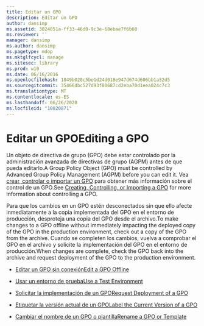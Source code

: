 ```yaml
---
title: Editar un GPO
description: Editar un GPO
author: dansimp
ms.assetid: 3024051a-ff33-46d0-9c3e-68ebae7f6b60
ms.reviewer: ''
manager: dansimp
ms.author: dansimp
ms.pagetype: mdop
ms.mktglfcycl: manage
ms.sitesec: library
ms.prod: w10
ms.date: 06/16/2016
ms.openlocfilehash: 1849b020c5be1d24d018e947d674d606bb1a32d5
ms.sourcegitcommit: 354664bc527d93f80687cd2eba70d1eea024c7c3
ms.translationtype: MT
ms.contentlocale: es-ES
ms.lasthandoff: 06/26/2020
ms.locfileid: "10820871"
---
```

# <span data-ttu-id="a0662-103">Editar un GPO</span><span class="sxs-lookup"><span data-stu-id="a0662-103">Editing a GPO</span></span>


<span data-ttu-id="a0662-104">Un objeto de directiva de grupo (GPO) debe estar controlado por la administración avanzada de directivas de grupo (AGPM) antes de que pueda editarlo.</span><span class="sxs-lookup"><span data-stu-id="a0662-104">A Group Policy Object (GPO) must be controlled by Advanced Group Policy Management (AGPM) before you can edit it.</span></span> <span data-ttu-id="a0662-105">Vea [crear, controlar o importar un GPO](creating-controlling-or-importing-a-gpo-agpm30ops.md) para obtener más información sobre el control de un GPO.</span><span class="sxs-lookup"><span data-stu-id="a0662-105">See [Creating, Controlling, or Importing a GPO](creating-controlling-or-importing-a-gpo-agpm30ops.md) for more information about controlling a GPO.</span></span>

<span data-ttu-id="a0662-106">Para que los cambios en un GPO estén desconectados sin que ello afecte inmediatamente a la copia implementada del GPO en el entorno de producción, desproteja una copia del GPO desde el archivo.</span><span class="sxs-lookup"><span data-stu-id="a0662-106">To make changes to a GPO offline without immediately impacting the deployed copy of the GPO in the production environment, check out a copy of the GPO from the archive.</span></span> <span data-ttu-id="a0662-107">Cuando se completen los cambios, vuelva a comprobar el GPO en el archivo y solicite la implementación del GPO en el entorno de producción.</span><span class="sxs-lookup"><span data-stu-id="a0662-107">When changes are complete, check the GPO back into the archive and request deployment of the GPO to the production environment.</span></span>

-   [<span data-ttu-id="a0662-108">Editar un GPO sin conexión</span><span class="sxs-lookup"><span data-stu-id="a0662-108">Edit a GPO Offline</span></span>](edit-a-gpo-offline-agpm30ops.md)

-   [<span data-ttu-id="a0662-109">Usar un entorno de prueba</span><span class="sxs-lookup"><span data-stu-id="a0662-109">Use a Test Environment</span></span>](use-a-test-environment-agpm30ops.md)

-   [<span data-ttu-id="a0662-110">Solicitar la implementación de un GPO</span><span class="sxs-lookup"><span data-stu-id="a0662-110">Request Deployment of a GPO</span></span>](request-deployment-of-a-gpo-agpm30ops.md)

-   [<span data-ttu-id="a0662-111">Etiquetar la versión actual de un GPO</span><span class="sxs-lookup"><span data-stu-id="a0662-111">Label the Current Version of a GPO</span></span>](label-the-current-version-of-a-gpo-agpm30ops.md)

-   [<span data-ttu-id="a0662-112">Cambiar el nombre de un GPO o plantilla</span><span class="sxs-lookup"><span data-stu-id="a0662-112">Rename a GPO or Template</span></span>](rename-a-gpo-or-template-agpm30ops.md)

 

 





